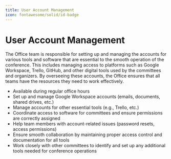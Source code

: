 ```yaml
---
title: User Account Management
icon: fontawesome/solid/id-badge
---
```

# User Account Management

The Office team is responsible for setting up and managing the accounts for various tools and software that are
essential to the smooth operation of the conference. This includes managing access to platforms such as Google
Workspace, Trello, GitHub, and other digital tools used by the committees and organizers. 
By overseeing these accounts, the Office ensures that all teams have the resources they need to work effectively.

- Available during regular office hours
- Set up and manage Google Workspace accounts (emails, documents, shared drives, etc.)
- Manage accounts for other essential tools (e.g., Trello, etc.)
- Coordinate access to software for committees and ensure permissions are correctly assigned
- Help team members with account-related issues (password resets, access permissions)
- Ensure smooth collaboration by maintaining proper access control and documentation for all tools
- Work closely with other committees to identify and set up any additional tools needed for conference operations
